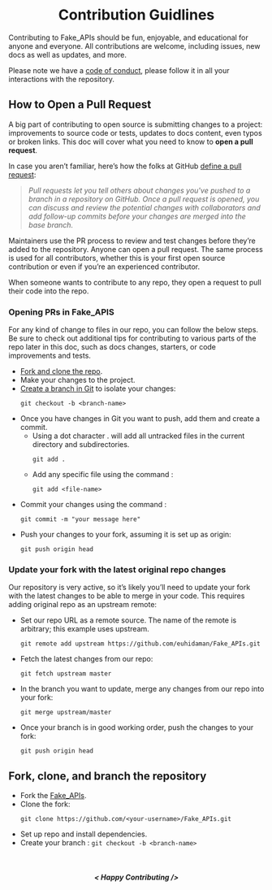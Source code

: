 <h1 align="center">
Contribution Guidlines
</h1>

Contributing to Fake_APIs should be fun, enjoyable, and educational for anyone and everyone. All contributions are welcome, including issues, new docs as well as updates, and more.

Please note we have a [code of conduct](https://github.com/euhidaman/Fake_APIs/blob/master/CODE_OF_CONDUCT.md), please follow it in all your interactions with the repository.

## How to Open a Pull Request

A big part of contributing to open source is submitting changes to a project: improvements to source code or tests, updates to docs content, even typos or broken links. This doc will cover what you need to know to **open a pull request**.

In case you aren’t familiar, here’s how the folks at GitHub [define a pull request](https://docs.github.com/en/free-pro-team@latest/github/collaborating-with-issues-and-pull-requests/about-pull-requests):

> *Pull requests let you tell others about changes you've pushed to a branch in a repository on GitHub. Once a pull request is opened, you can discuss and review the potential changes with collaborators and add follow-up commits before your changes are merged into the base branch.*

Maintainers use the PR process to review and test changes before they’re added to the repository. Anyone can open a pull request. The same process is used for all contributors, whether this is your first open source contribution or even if you’re an experienced contributor.

When someone wants to contribute to any repo, they open a request to pull their code into the repo.

### Opening PRs in Fake_APIS

For any kind of change to files in our repo, you can follow the below steps. Be sure to check out additional tips for contributing to various parts of the repo later in this doc, such as docs changes, starters, or code improvements and tests.

* [Fork and clone the repo](#fork-clone-and-branch-the-repository).
* Make your changes to the project.
* [Create a branch in Git](https://git-scm.com/book/en/v2/Git-Branching-Basic-Branching-and-Merging) to isolate your changes:
	```
	git checkout -b <branch-name>
	```
* Once you have changes in Git you want to push, add them and create a commit.
	* Using a dot character . will add all untracked files in the current directory and subdirectories.
		```
		git add .
		```
	* Add any specific file using the command :
		```
		git add <file-name>
		```
* Commit your changes using the command :
	```
	git commit -m "your message here"
	```
* Push your changes to your fork, assuming it is set up as origin:
	```
	git push origin head
	```

### Update your fork with the latest original repo changes

Our repository is very active, so it’s likely you’ll need to update your fork with the latest changes to be able to merge in your code. This requires adding original repo as an upstream remote:

* Set our repo URL as a remote source. The name of the remote is arbitrary; this example uses upstream.
	```
	git remote add upstream https://github.com/euhidaman/Fake_APIs.git
	```
* Fetch the latest changes from our repo:
	```
	git fetch upstream master
	```
* In the branch you want to update, merge any changes from our repo into your fork:
	```
	git merge upstream/master
	```
* Once your branch is in good working order, push the changes to your fork:
	```
	git push origin head
	```

## Fork, clone, and branch the repository

* Fork the [Fake_APIs](https://github.com/euhidaman/Fake_APIs).
* Clone the fork:
	```
	git clone https://github.com/<your-username>/Fake_APIs.git
	```
* Set up repo and install dependencies.
* Create your branch : `git checkout -b <branch-name>`

<br>
<h5 align="center">
< Happy Contributing />
</h5>